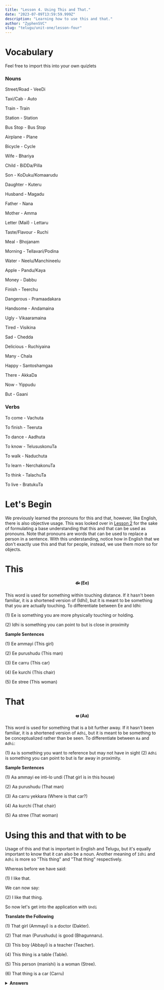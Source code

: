 ```yaml
---
title: "Lesson 4. Using This and That."
date: "2023-07-09T13:59:59.999Z"
description: "Learning how to use this and that."
author: "ZyphenSVC"
slug: "telugu/unit-one/lesson-four"
---
```


# Vocabulary

Feel free to import this into your own quizlets

### Nouns

Street/Road - VeeDi

Taxi/Cab - Auto

Train - Train

Station - Station

Bus Stop - Bus Stop

Airplane - Plane

Bicycle - Cycle

Wife - Bhariya

Child - BiDDa/Pilla

Son - KoDuku/Komaarudu

Daughter - Kuteru

Husband - Magadu

Father - Nana

Mother - Amma

Letter (Mail) - Lettaru

Taste/Flavour - Ruchi

Meal - Bhojanam

Morning - Tellavari/Podina

Water - Neelu/Manchineelu

Apple - Pandu/Kaya

Money - Dabbu

Finish - Teerchu

Dangerous - Pramaadakara

Handsome - Andamaina

Ugly - Vikaaramaina

Tired - Visikina

Sad - Chedda

Delicious - Ruchiyaina

Many - Chala

Happy - Santoshamgaa

There - AkkaDa

Now - Yippudu

But - Gaani

### Verbs

To come - Vachuta

To finish - Teeruta

To dance - Aadhuta

To know - TelususkonuTa

To walk - Naduchuta

To learn - NerchakonuTa

To think - TalachuTa

To live - BratukuTa

# Let's Begin

We previously learned the pronouns for this and that, however, like English, there is also objective usage. This was looked over in [Lesson 2](www.zyphensvc.com/telugu/level-one/lesson-two) for the sake of formulating a base understanding that this and that can be used as pronouns. Note that pronouns are words that can be used to replace a person in a sentence. With this understanding, notice how in English that we don't exactly use this and that for people, instead, we use them more so for objects. 

# This

#### <p align="center">ఈ (Ee)</p>

This word is used for something within touching distance. If it hasn't been familiar, it is a shortened version of (Idhi), but it is meant to be something that you are actually touching. To differentiate between Ee and Idhi:

(1) Ee is something you are more physically touching or holding.

(2) Idhi is something you can point to but is close in proximity

**Sample Sentences**

(1) Ee ammayi (This girl)

(2) Ee purushudu (This man)

(3) Ee carru (This car)

(4) Ee kurchi (This chair)

(5) Ee stree (This woman)

# That

#### <p align="center">ఆ (Aa)</p>

This word is used for something that is a bit further away. If it hasn't been familiar, it is a shortened version of `Adhi`, but it is meant to be something to be conceptualized rather than be seen. To differentiate between `Aa` and `Adhi`:

(1) `Aa` is something you want to reference but may not have in sight
(2) `Adhi` is something you can point to but is far away in proximity.

**Sample Sentences**

(1) Aa ammayi ee inti-lo undi (That girl is in this house)

(2) Aa purushudu (That man)

(3) Aa carru yekkara (Where is that car?)

(4) Aa kurchi (That chair)

(5) Aa stree (That woman)

# Using this and that with to be

Usage of this and that is important in English and Telugu, but it's equally important to know that it can also be a noun. Another meaning of `Idhi` and `Adhi` is more so "This thing" and "That thing" respectively.

Whereas before we have said:

(1) I like that.

We can now say:

(2) I like that thing.

So now let's get into the application with `Undi`

**Translate the Following**

(1) That girl (Ammayi) is a doctor (Dakter).

(2) That man (Purushudu) is good (Bhagunnaru).

(3) This boy (Abbayi) is a teacher (Teacher).

(4) This thing is a table (Table).

(5) This person (manishi) is a woman (Stree).

(6) That thing is a car (Carru)

<details>
<summary><b>Answers</b></summary>

(1) Aa ammayi dakteru.

(2) Aa purushudu bhagunnaru.

(3) Ee abbayi teacheru.

(4) Idhi tableu.

(5) Ee manishi stree

(6) Adhi carru.
</details>
<br/>